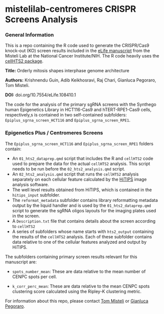 # mistelilab-centromeres CRISPR Screens Analysis

### General Information

This is a repo containing the R code used to generate the CRISPR/Cas9 knock-out (KO) screen results included in the [eLife manuscript](https://doi.org/10.7554/eLife.108410.1) from the Misteli Lab at the National Cancer Institute/NIH. The R code heavily uses the [cellHTS2 package](https://bioconductor.riken.jp/packages/3.13/bioc/html/cellHTS2.html).

**Title:** Orderly mitosis shapes interphase genome architecture

**Authors:** Krishnendu Guin, Adib Keikhosravi, Raj Chari, Gianluca Pegoraro, Tom Misteli.

**DOI:** doi.org/10.7554/eLife.108410.1

The code for the analysis of the primary sgRNA screens with the Synthego human Epigenetics Library in HCT116-Cas9 and hTERT-RPE1-Cas9 cells, respectively,s is contained in two self-contained subfolders: `Epiplus_sgrna_screen_HCT116` and `Epiplus_sgrna_screen_RPE1`.

### Epigenetics Plus / Centromeres Screens

The `Epiplus_sgrna_screen_HCT116` and `Epiplus_sgrna_screen_RPE1` folders contain:

- An `01_hts2_dataprep.qmd` script that includes the R and `cellHTS2` code used to prepare the data for the actual `cellHTS2` analysis. This script needs to be run before the `02_hts2_analysis.qmd` script.
- An `02_hts2_analysis.qmd` script that runs the `cellHTS2` analysis separately on each cellular feature calculated by the [HiTIPS](https://hitips.readthedocs.io/en/latest/instructions.html) image analysis software.
- The well level results obtained from HiTIPS, which is contained in the `hitips_input` subfolder.
- The `reformat_metadata` subfolder contains library reformatting metadata output by the liquid handler and is used by the `01_hts2_dataprep.qmd` script to generate the sgRNA oligos layouts for the imaging plates used in the screen.
- A `Description.txt` file that contains details about the screen according to `cellHTS2`
- A series of subfolders whose name starts with `hts2_output` containing the results of the `cellHTS2` analysis. Each of these subfolder contains data relative to one of the cellular features analyzed and output by HiTIPS.

The subfolders containing primary screen results relevant for this manuscript are:

- `spots_number_mean`: These are data relative to the mean number of CENPC spots per cell.

- `k_corr_perc_mean`: These are data relative to the mean CENPC spots clustering score calculated using the Ripley-K clustering metric.

For information about this repo, please contact [Tom Misteli](mailto:mistelit@nih.gov) or [Gianluca Pegoraro](mailto:gianluca.pegoraro@nih.gov).
